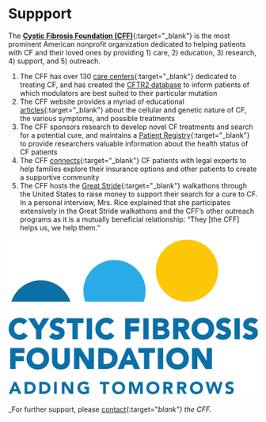 # Suppport

The [**Cystic Fibrosis Foundation (CFF)**](https://www.cff.org/){:target="_blank"} is the most prominent American nonprofit organization dedicated to helping patients with CF and their loved ones by providing 1) care, 2) education, 3) research, 4) support, and 5) outreach.

1. The CFF has over 130 [care centers](https://apps.cff.org/ccd){:target="_blank"} dedicated to treating CF, and has created the [CFTR2 database](https://cftr2.org/) to inform patients of which modulators are best suited to their particular mutation
2. The CFF website provides a myriad of educational [articles](https://www.cff.org/intro-cf){:target="_blank"} about the cellular and genetic nature of CF, the various symptoms, and possible treatments
3. The CFF sponsors research to develop novel CF treatments and search for a potential cure, and maintains a [Patient Registry](https://www.cff.org/medical-professionals/patient-registry){:target="_blank"} to provide researchers valuable information about the health status of CF patients
4. The CFF [connects](https://www.cff.org/support){:target="_blank"} CF patients with legal experts to help families explore their insurance options and other patients to create a supportive community
5. The CFF hosts the [Great Stride](https://fightcf.cff.org/site/SPageServer/?pagename=143_gs_landing_page){:target="_blank"} walkathons through the United States to raise money to support their search for a cure to CF. In a personal interview, Mrs. Rice explained that she participates extensively in the Great Stride walkathons and the CFF’s other outreach programs as it is a mutually beneficial relationship: “They [the CFF] helps us, we help them.”

![Cystic Fibrosis Foundation Logo](img/cff.png)

_For further support, please [contact](https://www.cff.org/about-us/contact-us#for-help-with-insurance-financial-legal-and-other-issues){:target="_blank"} the CFF._
